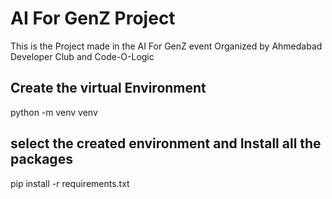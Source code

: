 # AI For GenZ Project
 This is the Project made in the AI For GenZ event Organized by Ahmedabad Developer Club and Code-O-Logic


## Create the virtual Environment
python -m venv venv

## select the created environment and Install all the packages
pip install -r requirements.txt